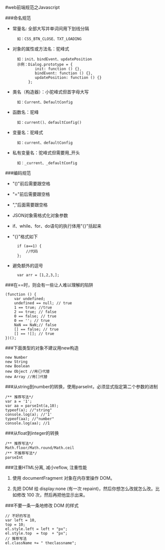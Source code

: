 #web前端规范之Javascript

###命名规范
* 常量名: 全部大写并单词间用下划线分隔

    	如：CSS_BTN_CLOSE、TXT_LOADING
    	
* 对象的属性或方法名：驼峰式

    	如：init、bindEvent、updatePosition
	    示例：Dialog.prototype = {
                init: function () {},
                bindEvent: function () {},
                updatePosition: function () {}
             };
       
* 类名（构造器）：小驼峰式但首字母大写

	    如：Current、DefaultConfig

* 函数名：驼峰

	    如：current()、defaultConfig()

* 变量名：驼峰式

	    如：current、defaultConfig

* 私有变量名：驼峰式但需要用_开头

	    如：_current、_defaultConfig
	    
###编码规范
* "()"前后需要跟空格

* "="前后需要跟空格

* ","后面需要跟空格

* JSON对象需格式化对象参数

* if、while、for、do语句的执行体用"{}"括起来

* "{}"格式如下

		if (a==1) {
    		//代码
		};
	
* 避免额外的逗号

		var arr = [1,2,3,];
	
###在==时，则会有一些让人难以理解的陷阱

	(function () {
    	var undefined;
    	undefined == null; // true
    	1 == true; //true
    	2 == true; // false
    	0 == false; // true
    	0 == ''; // true
    	NaN == NaN;// false
    	[] == false; // true
    	[] == ![]; // true
	})();
	
###下面类型的对象不建议用new构造

	new Number
	new String
	new Boolean
	new Object //用{}代替
	new Array //用[]代替
	
###从string到number的转换，使用parseInt，必须显式指定第二个参数的进制

	/** 推荐写法*/
	var a = '1';
	var aa = parseInt(a,10);
	typeof(a); //"string"
	console.log(a); //'1'
	typeof(aa); //"number"
	console.log(aa); //1

###从float到integer的转换

	/** 推荐写法*/
	Math.floor/Math.round/Math.ceil
	/** 不推荐写法*/
	parseInt
	
###注重HTML分离, 减小reflow, 注重性能

1. 使用 documentFragment 对象在内存里操作 DOM。

2. 先把 DOM 给 display:none (有一次 repaint)，然后你想怎么改就怎么改。比如修改 100 次，然后再把他显示出来。

###不要一条一条地修改 DOM 的样式

	// 不好的写法
	var left = 10,
	top = 10;
	el.style.left = left + "px";
	el.style.top  = top  + "px";
	// 推荐写法
	el.className += " theclassname";
		
	
	
	
	










